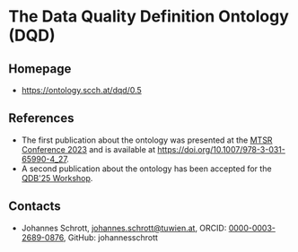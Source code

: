 # The Data Quality Definition Ontology (DQD)

## Homepage

* <https://ontology.scch.at/dqd/0.5>

## References

* The first publication about the ontology was presented at the [MTSR Conference 2023](http://www.mtsr-conf.org/) and is available at <https://doi.org/10.1007/978-3-031-65990-4_27>.
* A second publication about the ontology has been accepted for the [QDB'25 Workshop](https://qdb-workshop.github.io).

## Contacts

* Johannes Schrott, [johannes.schrott@tuwien.at](mailto:johannes.schrott@tuwien.at), ORCID: [0000-0003-2689-0876](https://orcid.org/0000-0003-2689-0876), GitHub: johannesschrott
